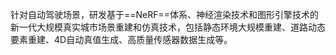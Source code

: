 针对自动驾驶场景，研发基于==NeRF==体系、神经渲染技术和图形引擎技术的新一代大规模真实城市场景重建和仿真技术，包括静态环境大规模重建、道路动态要素重建、4D自动真值生成、高质量传感器数据生成等。
